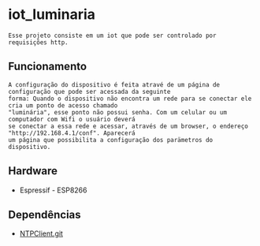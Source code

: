 # iot_luminaria

	Esse projeto consiste em um iot que pode ser controlado por requisições http.

## Funcionamento

	A configuração do dispositivo é feita atravé de um página de configuração que pode ser acessada da seguinte
	forma: Quando o dispositivo não encontra um rede para se conectar ele cria um ponto de acesso chamado
	"luminária", esse ponto não possui senha. Com um celular ou um computador com Wifi o usuário deverá
	se conectar a essa rede e acessar, através de um browser, o endereço "http://192.168.4.1/conf". Aparecerá
	um página que possibilita a configuração dos parämetros do dispositivo.

## Hardware

- Espressif - ESP8266

## Dependências

- [NTPClient.git](https://github.com/arduino-libraries/NTPClient.git)


